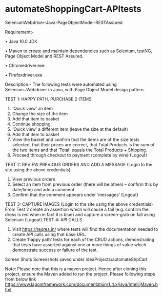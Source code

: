 # automateShoppingCart-APItests
SeleniumWebdriver-Java-PageObjectModel-RESTAssured

Requirement:-

•	Java 10.0 JDK

•	Maven to create and maintain dependencies such as Selenium, testNG, Page Object Model and REST Assured.

•	Chromedriver.exe

•	Firefoxdriver.exe 


Description:-
The following   tests were automated using Selenium+Webdriver in Java, with Page Object Model design pattern.

TEST 1: HAPPY PATH, PURCHASE 2 ITEMS 
1. ‘Quick view’ an item 
2. Change the size of the item 
3. Add that item to basket 
4. Continue shopping 
5. ‘Quick view’ a different item (leave the size at the default) 
6. Add that item to basket 
7. View the basket and confirm that the items are of the size tests selected, that their prices are correct, that Total Products is the sum of the two items and that ‘Total’ equals the Total Products + Shipping. 
8. Proceed through checkout to payment (complete by wire) 
(Logout) 

TEST 2: REVIEW PREVIOUS ORDERS AND ADD A MESSAGE 
(Login to the site using the above credentials) 
1. View previous orders 
2. Select an item from previous order (there will be others – confirm this by date/time) and add a comment 
3. Confirm that the comment appears under ‘messages’ 
(Logout) 

TEST 3: CAPTURE IMAGES 
(Login to the site using the above credentials) 
From Test 2 create an assertion which will cause a fail (e.g. confirm the dress is red when in fact it is blue) and capture a screen-grab on fail using Selenium 
(Logout) 
TEST 4: API CALLS 
1. Visit https://reqres.in/ where tests will find the documentation needed to create API calls using that base URL. 
2. Create ‘happy path’ tests for each of the CRUD actions, demonstrating that tests have asserted against one or more things of value which demonstrate success or failure of the test. 

Screen Shots
Screenshots saved under IdeaProjects\automateShpCart

Note: Please note that this is a maven project. Hence after cloning this project, ensure the Maven added to run the project. 
Please following steps from below link
https://www.lagomframework.com/documentation/1.4.x/java/IntellijMaven.html
